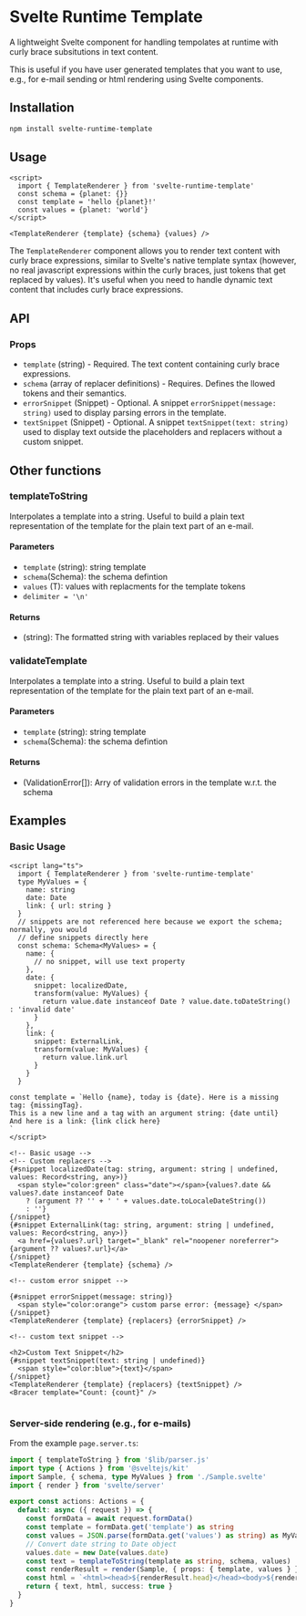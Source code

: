 # Svelte Runtime Template

A lightweight Svelte component for handling tempolates at runtime with curly brace subsitutions in text content.

This is useful if you have user generated templates that you want to use, e.g., for e-mail sending or html rendering using Svelte components.

## Installation

```sh
npm install svelte-runtime-template
```

## Usage

```svelte
<script>
  import { TemplateRenderer } from 'svelte-runtime-template'
  const schema = {planet: {}}
  const template = 'hello {planet}!'
  const values = {planet: 'world'}
</script>

<TemplateRenderer {template} {schema} {values} />
```

The `TemplateRenderer` component allows you to render text content with curly brace expressions, similar to Svelte's native template syntax (however, no real javascript expressions within the curly braces, just tokens that get replaced by values). It's useful when you need to handle dynamic text content that includes curly brace expressions.

## API

### Props

- `template` (string) - Required. The text content containing curly brace expressions.
- `schema` (array of replacer definitions) - Requires. Defines the llowed tokens and their semantics.
- `errorSnippet` (Snippet) - Optional. A snippet `errorSnippet(message: string)` used to display parsing errors in the template.
- `textSnippet` (Snippet) - Optional. A snippet `textSnippet(text: string)` used to display text outside the placeholders and replacers without a custom snippet.

## Other functions

### templateToString

Interpolates a template  into a string. Useful to build a plain text representation of the template for the plain text part of an e-mail.

#### Parameters

- `template` (string): string template
- `schema`(Schema<T>): the schema defintion
- `values` (T): values with replacments for the template tokens
- `delimiter = '\n'`

#### Returns

- (string): The formatted string with variables replaced by their values

### validateTemplate

Interpolates a template  into a string. Useful to build a plain text representation of the template for the plain text part of an e-mail.

#### Parameters

- `template` (string): string template
- `schema`(Schema<T>): the schema defintion

#### Returns

- (ValidationError[]): Arry of validation errors in the template w.r.t. the schema

## Examples

### Basic Usage

```svelte
<script lang="ts">
  import { TemplateRenderer } from 'svelte-runtime-template'
  type MyValues = {
    name: string
    date: Date
    link: { url: string }
  }
  // snippets are not referenced here because we export the schema; normally, you would
  // define snippets directly here
  const schema: Schema<MyValues> = {
    name: {
      // no snippet, will use text property
    },
    date: {
      snippet: localizedDate,
      transform(value: MyValues) {
        return value.date instanceof Date ? value.date.toDateString() : 'invalid date'
      }
    },
    link: {
      snippet: ExternalLink,
      transform(value: MyValues) {
        return value.link.url
      }
    }
  }

const template = `Hello {name}, today is {date}. Here is a missing tag: {missingTag}.
This is a new line and a tag with an argument string: {date until}
And here is a link: {link click here}
`
</script>

<!-- Basic usage -->
<!-- Custom replacers -->
{#snippet localizedDate(tag: string, argument: string | undefined, values: Record<string, any>)}
  <span style="color:green" class="date"></span>{values?.date && values?.date instanceof Date
    ? (argument ?? '' + ' ' + values.date.toLocaleDateString())
    : ''}
{/snippet}
{#snippet ExternalLink(tag: string, argument: string | undefined, values: Record<string, any>)}
  <a href={values?.url} target="_blank" rel="noopener noreferrer">{argument ?? values?.url}</a>
{/snippet}
<TemplateRenderer {template} {schema} />

<!-- custom error snippet -->

{#snippet errorSnippet(message: string)}
  <span style="color:orange"> custom parse error: {message} </span>
{/snippet}
<TemplateRenderer {template} {replacers} {errorSnippet} />

<!-- custom text snippet -->

<h2>Custom Text Snippet</h2>
{#snippet textSnippet(text: string | undefined)}
  <span style="color:blue">{text}</span>
{/snippet}
<TemplateRenderer {template} {replacers} {textSnippet} />
<Bracer template="Count: {count}" />


```

### Server-side rendering (e.g., for e-mails)

From the example `page.server.ts`:

```TypeScript
import { templateToString } from '$lib/parser.js'
import type { Actions } from '@sveltejs/kit'
import Sample, { schema, type MyValues } from './Sample.svelte'
import { render } from 'svelte/server'

export const actions: Actions = {
  default: async ({ request }) => {
    const formData = await request.formData()
    const template = formData.get('template') as string
    const values = JSON.parse(formData.get('values') as string) as MyValues
    // Convert date string to Date object
    values.date = new Date(values.date)
    const text = templateToString(template as string, schema, values)
    const renderResult = render(Sample, { props: { template, values } })
    const html = `<html><head>${renderResult.head}</head><body>${renderResult.body}</body></html>`
    return { text, html, success: true }
  }
}
```